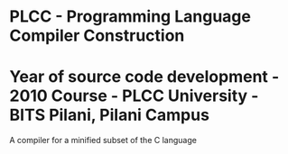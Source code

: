 PLCC - Programming Language Compiler Construction
=================================================
Year of source code development - 2010
Course - PLCC
University - BITS Pilani, Pilani Campus
=================================================
A compiler for a minified subset of the C language
